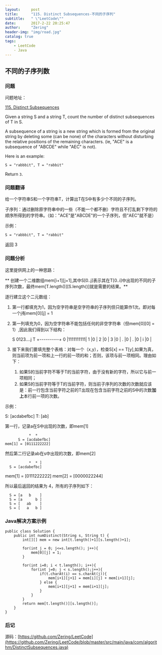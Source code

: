```yaml
---
layout:     post
title:      "115. Distinct Subsequences-不同的子序列"
subtitle:   " \"LeetCode\""
date:       2017-2-22 20:25:47  
author:     "Zering"
header-img: "img/road.jpg"
catalog: true
tags:
    - LeetCode
    - Java
---
```


## 不同的子序列数

### 问题

问题地址：

[115. Distinct Subsequences](https://leetcode.com/problems/distinct-subsequences/?tab=Description)

Given a string S and a string T, count the number of distinct subsequences of T in S.

A subsequence of a string is a new string which is formed from the original string by deleting some (can be none) of the characters without disturbing the relative positions of the remaining characters. (ie, "ACE" is a subsequence of "ABCDE" while "AEC" is not).

Here is an example:

	S = "rabbbit", T = "rabbit"

Return `3`.

### 问题翻译

给一个字符串S和一个字符串T，计算出T在S中有多少个不同的子序列。

子序列：通过删除原字符串中的一些（不能一个都不删）字符且不打乱剩下字符的顺序所得到的字符串。（如："ACE"是"ABCDE"的一个子序列，但"AEC"就不是）

示例：

	S = "rabbbit", T = "rabbit"

返回 3

### 问题分析

这里提供网上的一种思路：

** 创建一个二维数组mem[i+1][j+1],其中S[0..j]表示其在T[0..i]中出现的不同的子序列次数，最终mem[T.length()][S.length()]就是需要的结果。**
 
逐行建立这个二元数组：

1. 第一行都填充为1，因为空字符串是空字符串的子序列但只能算作1次。即对每一个j有mem[0][j] = 1
2. 第一列填充为0，因为空字符串不能包括任何的非空字符串（但mem[0][0] = 1）,因此我们得到以下结构：

	  S 0123....j
	T +----------+
	0 |1111111111|
	1 |0         |
	2 |0         |
	3 |0         |
	. |0         |
	. |0         |
	i |0         |

3. 接下来我们要填充整个表格：对每一个（x,y），检查S[x] == T[y],如果为真，则当前项为前一项和上一行的前一项的和；否则，该项与前一项相同。理由如下：
	1. 如果S的当前字符不等于T的当前字符，由于没有新的字符，所以它与前一项相同；
	2. 如果S的当前字符等于T的当前字符，则当前子序列的次数的次数就应该是：前一行包含当前字符之前的T出现在包含当前字符之前的S中的次数**加上**本行前一项的次数。

示例：

S: [acdabefbc]  T: [ab]

第一行，记录a在S中出现的次数，即mem[1]

	           *  *
	      S = [acdabefbc]
	mem[1] = [0111222222]

然后第二行记录ab在s中出现的次数，即mem[2]

               *  * ]
      S = [acdabefbc]
mem[1] = [0111222222]
mem[2] = [0000022244]

所以最后返回的结果为 4，所有的子序列如下：

      S = [a   b    ]
      S = [a      b ]
      S = [   ab    ]
      S = [   a   b ]

### Java解决方案示例

	public class Solution {
	    public int numDistinct(String s, String t) {
	        int[][] mem = new int[t.length()+1][s.length()+1];
	        
	        for(int j = 0; j<=s.length(); j++){
	            mem[0][j] = 1;
	        }
	        
	        for(int i=0; i < t.length(); i++){
	            for(int j=0; j < s.length();j++){
	                if(t.charAt(i) == s.charAt(j)){
	                    mem[i+1][j+1] = mem[i][j] + mem[i+1][j];                    
	                } else {
	                    mem[i+1][j+1] = mem[i+1][j];
	                }
	            }
	        }
	        return mem[t.length()][s.length()];    
	    }
	}

### 后记

源码：[https://github.com/Zering/LeetCode](https://github.com/Zering/LeetCode/blob/master/src/main/java/com/algorithm/DistinctSubsequences.java)


